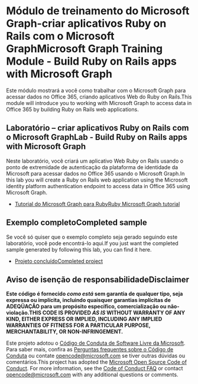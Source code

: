 # <a name="microsoft-graph-training-module---build-ruby-on-rails-apps-with-microsoft-graph"></a><span data-ttu-id="ce9d6-101">Módulo de treinamento do Microsoft Graph-criar aplicativos Ruby on Rails com o Microsoft Graph</span><span class="sxs-lookup"><span data-stu-id="ce9d6-101">Microsoft Graph Training Module - Build Ruby on Rails apps with Microsoft Graph</span></span>

<span data-ttu-id="ce9d6-102">Este módulo mostrará a você como trabalhar com o Microsoft Graph para acessar dados no Office 365, criando aplicativos Web do Ruby on Rails.</span><span class="sxs-lookup"><span data-stu-id="ce9d6-102">This module will introduce you to working with Microsoft Graph to access data in Office 365 by building Ruby on Rails web applications.</span></span>

## <a name="lab---build-ruby-on-rails-apps-with-microsoft-graph"></a><span data-ttu-id="ce9d6-103">Laboratório – criar aplicativos Ruby on Rails com o Microsoft Graph</span><span class="sxs-lookup"><span data-stu-id="ce9d6-103">Lab - Build Ruby on Rails apps with Microsoft Graph</span></span>

<span data-ttu-id="ce9d6-104">Neste laboratório, você criará um aplicativo Web Ruby on Rails usando o ponto de extremidade de autenticação da plataforma de identidade da Microsoft para acessar dados no Office 365 usando o Microsoft Graph.</span><span class="sxs-lookup"><span data-stu-id="ce9d6-104">In this lab you will create a Ruby on Rails web application using the Microsoft identity platform authentication endpoint to access data in Office 365 using Microsoft Graph.</span></span>

- [<span data-ttu-id="ce9d6-105">Tutorial do Microsoft Graph para Ruby</span><span class="sxs-lookup"><span data-stu-id="ce9d6-105">Ruby Microsoft Graph tutorial</span></span>](https://docs.microsoft.com/graph/training/ruby-tutorial)

## <a name="completed-sample"></a><span data-ttu-id="ce9d6-106">Exemplo completo</span><span class="sxs-lookup"><span data-stu-id="ce9d6-106">Completed sample</span></span>

<span data-ttu-id="ce9d6-107">Se você só quiser que o exemplo completo seja gerado seguindo este laboratório, você pode encontrá-lo aqui.</span><span class="sxs-lookup"><span data-stu-id="ce9d6-107">If you just want the completed sample generated by following this lab, you can find it here.</span></span>

- [<span data-ttu-id="ce9d6-108">Projeto concluído</span><span class="sxs-lookup"><span data-stu-id="ce9d6-108">Completed project</span></span>](demo)

## <a name="disclaimer"></a><span data-ttu-id="ce9d6-109">Aviso de isenção de responsabilidade</span><span class="sxs-lookup"><span data-stu-id="ce9d6-109">Disclaimer</span></span>

<span data-ttu-id="ce9d6-110">**Este código é fornecido *como está* sem garantia de qualquer tipo, seja expressa ou implícita, incluindo quaisquer garantias implícitas de ADEQÜAÇÃO para um propósito específico, comercialização ou não-violação.**</span><span class="sxs-lookup"><span data-stu-id="ce9d6-110">**THIS CODE IS PROVIDED *AS IS* WITHOUT WARRANTY OF ANY KIND, EITHER EXPRESS OR IMPLIED, INCLUDING ANY IMPLIED WARRANTIES OF FITNESS FOR A PARTICULAR PURPOSE, MERCHANTABILITY, OR NON-INFRINGEMENT.**</span></span>

<span data-ttu-id="ce9d6-p101">Este projeto adotou o [Código de Conduta de Software Livre da Microsoft](https://opensource.microsoft.com/codeofconduct/). Para saber mais, confira as [Perguntas frequentes sobre o Código de Conduta](https://opensource.microsoft.com/codeofconduct/faq/) ou contate [opencode@microsoft.com](mailto:opencode@microsoft.com) se tiver outras dúvidas ou comentários.</span><span class="sxs-lookup"><span data-stu-id="ce9d6-p101">This project has adopted the [Microsoft Open Source Code of Conduct](https://opensource.microsoft.com/codeofconduct/). For more information, see the [Code of Conduct FAQ](https://opensource.microsoft.com/codeofconduct/faq/) or contact [opencode@microsoft.com](mailto:opencode@microsoft.com) with any additional questions or comments.</span></span>
